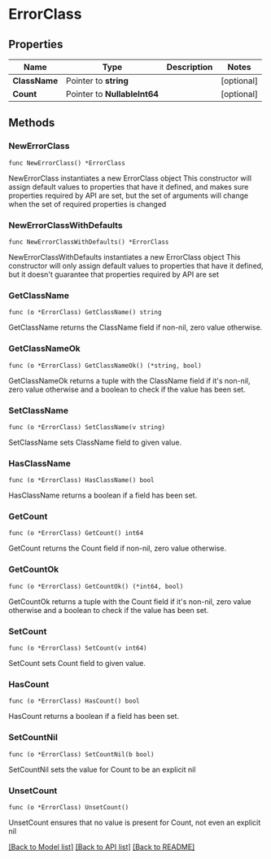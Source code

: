 # ErrorClass

## Properties

Name | Type | Description | Notes
------------ | ------------- | ------------- | -------------
**ClassName** | Pointer to **string** |  | [optional] 
**Count** | Pointer to **NullableInt64** |  | [optional] 

## Methods

### NewErrorClass

`func NewErrorClass() *ErrorClass`

NewErrorClass instantiates a new ErrorClass object
This constructor will assign default values to properties that have it defined,
and makes sure properties required by API are set, but the set of arguments
will change when the set of required properties is changed

### NewErrorClassWithDefaults

`func NewErrorClassWithDefaults() *ErrorClass`

NewErrorClassWithDefaults instantiates a new ErrorClass object
This constructor will only assign default values to properties that have it defined,
but it doesn't guarantee that properties required by API are set

### GetClassName

`func (o *ErrorClass) GetClassName() string`

GetClassName returns the ClassName field if non-nil, zero value otherwise.

### GetClassNameOk

`func (o *ErrorClass) GetClassNameOk() (*string, bool)`

GetClassNameOk returns a tuple with the ClassName field if it's non-nil, zero value otherwise
and a boolean to check if the value has been set.

### SetClassName

`func (o *ErrorClass) SetClassName(v string)`

SetClassName sets ClassName field to given value.

### HasClassName

`func (o *ErrorClass) HasClassName() bool`

HasClassName returns a boolean if a field has been set.

### GetCount

`func (o *ErrorClass) GetCount() int64`

GetCount returns the Count field if non-nil, zero value otherwise.

### GetCountOk

`func (o *ErrorClass) GetCountOk() (*int64, bool)`

GetCountOk returns a tuple with the Count field if it's non-nil, zero value otherwise
and a boolean to check if the value has been set.

### SetCount

`func (o *ErrorClass) SetCount(v int64)`

SetCount sets Count field to given value.

### HasCount

`func (o *ErrorClass) HasCount() bool`

HasCount returns a boolean if a field has been set.

### SetCountNil

`func (o *ErrorClass) SetCountNil(b bool)`

 SetCountNil sets the value for Count to be an explicit nil

### UnsetCount
`func (o *ErrorClass) UnsetCount()`

UnsetCount ensures that no value is present for Count, not even an explicit nil

[[Back to Model list]](../README.md#documentation-for-models) [[Back to API list]](../README.md#documentation-for-api-endpoints) [[Back to README]](../README.md)



